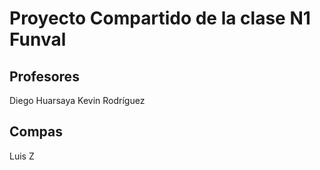 # Proyecto Compartido de la clase N1 Funval

## Profesores

Diego Huarsaya
Kevin Rodríguez

## Compas

Luis Z
